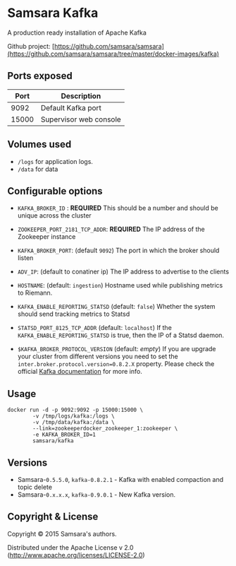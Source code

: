 # Samsara Kafka

A production ready installation of Apache Kafka

Github project: [https://github.com/samsara/samsara](https://github.com/samsara/samsara/tree/master/docker-images/kafka)

## Ports exposed

| Port  | Description            |
|-------|------------------------|
|  9092 | Default Kafka port     |
| 15000 | Supervisor web console |

## Volumes used

* `/logs` for application logs.
* `/data` for data

## Configurable options

* `KAFKA_BROKER_ID` : **REQUIRED**
This should be a number and should be unique across the cluster

* `ZOOKEEPER_PORT_2181_TCP_ADDR`: **REQUIRED**
The IP address of the Zookeeper instance

* `KAFKA_BROKER_PORT`: (default `9092`)
The port in which the broker should listen

* `ADV_IP`: (default to conatiner ip)
The IP address to advertise to the clients

* `HOSTNAME`: (default: `ingestion`)
Hostname used while publishing metrics to Riemann.

* `KAFKA_ENABLE_REPORTING_STATSD` (default: `false`)
Whether the system should send tracking metrics to Statsd

* `STATSD_PORT_8125_TCP_ADDR` (default: `localhost`)
If the `KAFKA_ENABLE_REPORTING_STATSD` is true, then the IP of a Statsd daemon.

* `$KAFKA_BROKER_PROTOCOL_VERSION` (default: *empty*)
If you are upgrade your cluster from different versions
you need to set the `inter.broker.protocol.version=0.8.2.X` property.
Please check the official [Kafka documentation](http://kafka.apache.org/documentation.html#upgrade_9) for more info.

## Usage

```
docker run -d -p 9092:9092 -p 15000:15000 \
        -v /tmp/logs/kafka:/logs \
        -v /tmp/data/kafka:/data \
        --link=zookeeperdocker_zookeeper_1:zookeeper \
        -e KAFKA_BROKER_ID=1
        samsara/kafka
```

## Versions

* Samsara-`0.5.5.0`, `kafka-0.8.2.1` - Kafka with enabled compaction and topic delete
* Samsara-`0.x.x.x`, `kafka-0.9.0.1` - New Kafka version.


## Copyright & License

Copyright © 2015 Samsara's authors.

Distributed under the Apache License v 2.0 (http://www.apache.org/licenses/LICENSE-2.0)
